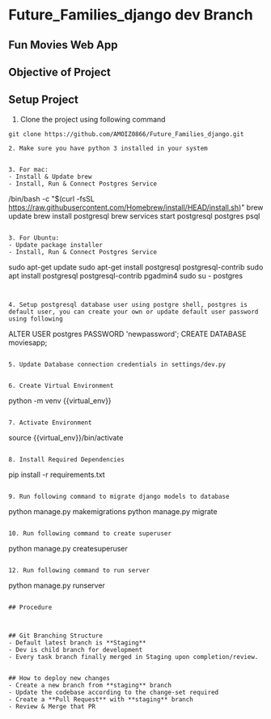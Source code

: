 # Future_Families_django dev Branch
## Fun Movies Web App


## Objective of Project

## Setup Project

1. Clone the project using following command
```
git clone https://github.com/AMOIZ0866/Future_Families_django.git

2. Make sure you have python 3 installed in your system


3. For mac: 
- Install & Update brew
- Install, Run & Connect Postgres Service
```
/bin/bash -c "$(curl -fsSL https://raw.githubusercontent.com/Homebrew/install/HEAD/install.sh)"
brew update
brew install postgresql
brew services start postgresql
postgres psql
```

3. For Ubuntu: 
- Update package installer
- Install, Run & Connect Postgres Service
```
sudo apt-get update
sudo apt-get install postgresql postgresql-contrib
sudo apt install postgresql postgresql-contrib pgadmin4
sudo su - postgres
```


4. Setup postgresql database user using postgre shell, postgres is default user, you can create your own or update default user password using following
```
ALTER USER postgres PASSWORD 'newpassword';
CREATE DATABASE moviesapp;
```

5. Update Database connection credentials in settings/dev.py


6. Create Virtual Environment
```
python -m venv {{virtual_env}}
```

7. Activate Environment
```
source {{virtual_env}}/bin/activate
```

8. Install Required Dependencies
```
pip install -r requirements.txt
```

9. Run following command to migrate django models to database
```
python manage.py makemigrations
python manage.py migrate
```

10. Run following command to create superuser
```
python manage.py createsuperuser
```

12. Run following command to run server
```
python manage.py runserver
```

## Procedure



## Git Branching Structure
- Default latest branch is **Staging**
- Dev is child branch for development
- Every task branch finally merged in Staging upon completion/review.


## How to deploy new changes
- Create a new branch from **staging** branch
- Update the codebase according to the change-set required
- Create a **Pull Request** with **staging** branch
- Review & Merge that PR
